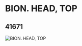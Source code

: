 # BION. HEAD, TOP
## 41671
![BION. HEAD, TOP](https://lc-www-live-s.legocdn.com/media/bricks/5/2/4248234.jpg)